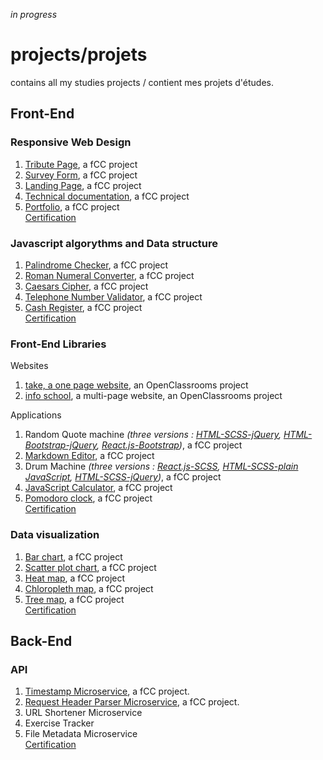 *in progress*

# projects/projets
contains all my studies projects / contient mes projets d'études.

## Front-End

### Responsive Web Design
1. [Tribute Page](https://github.com/s-manguy/projects/tree/main/RWD/fcc-01-tribute-page), a fCC project
1. [Survey Form](https://github.com/s-manguy/projects/tree/main/RWD/fcc-02-survey-form), a fCC project
1. [Landing Page](https://github.com/s-manguy/projects/tree/main/RWD/fcc-03-landing-page), a fCC project
1. [Technical documentation](https://github.com/s-manguy/projects/tree/main/RWD/fcc-04-technical-documentation), a fCC project
1. [Portfolio](https://github.com/s-manguy/projects/tree/main/RWD/fcc-05-portfolio), a fCC project  
[Certification](https://www.freecodecamp.org/certification/fcc3ab085a4-3e2d-4160-a445-50914111cc0d/responsive-web-design)

### Javascript algorythms and Data structure
1. [Palindrome Checker](https://github.com/s-manguy/projects/tree/main/javascript-algorythms-and-data-structures/01-palindrome-checker), a fCC project
1. [Roman Numeral Converter](https://github.com/s-manguy/projects/tree/main/javascript-algorythms-and-data-structures/02-roman-numeral-converter), a fCC project
1. [Caesars Cipher](https://github.com/s-manguy/projects/tree/main/javascript-algorythms-and-data-structures/03-caesars-cipher), a fCC project
1. [Telephone Number Validator](https://github.com/s-manguy/projects/tree/main/javascript-algorythms-and-data-structures/04-telephone-number-validator), a fCC project
1. [Cash Register](https://github.com/s-manguy/projects/tree/main/javascript-algorythms-and-data-structures/05-cash-register), a fCC project  
[Certification](https://www.freecodecamp.org/certification/fcc3ab085a4-3e2d-4160-a445-50914111cc0d/javascript-algorithms-and-data-structures)

### Front-End Libraries
Websites  
1. [take, a one page website](https://github.com/s-manguy/projects/tree/main/front-end-libraries/oc-01-onepage-website), an OpenClassrooms project
2. [info school](https://github.com/s-manguy/projects/tree/main/front-end-libraries/oc-02-website-InfoSchool), a multi-page website, an OpenClassrooms project  

Applications  
1. Random Quote machine *(three versions : [HTML-SCSS-jQuery](https://github.com/s-manguy/projects/tree/main/front-end-libraries/fcc-01-randomquote-version-01-html-scss-jquery), [HTML-Bootstrap-jQuery](https://github.com/s-manguy/projects/tree/main/front-end-libraries/fcc-01-randomquote-version-02-bootstrap-jquery), [React.js-Bootstrap](https://github.com/s-manguy/projects/tree/main/front-end-libraries/fcc-01-randomquote-version-03-react-bootstrap))*, a fCC project
4. [Markdown Editor](https://github.com/s-manguy/projects/tree/main/front-end-libraries/fcc-02-markdown-previewer), a fCC project
5. Drum Machine *(three versions : [React.js-SCSS](https://github.com/s-manguy/projects/tree/main/front-end-libraries/fcc-03-drum-machine-version-01-react), [HTML-SCSS-plain JavaScript](https://github.com/s-manguy/projects/tree/main/front-end-libraries/fcc-03-drum-machine-version-02-plainjavascript), [HTML-SCSS-jQuery](https://github.com/s-manguy/projects/tree/main/front-end-libraries/fcc-03-drum-machine-version-03-jquery))*, a fCC project
6. [JavaScript Calculator](https://github.com/s-manguy/projects/tree/main/front-end-libraries/fcc-04-javascript-calculator), a fCC project
7. [Pomodoro clock](https://github.com/s-manguy/projects/tree/main/front-end-libraries/fcc-05-pomodoro-clock), a fCC project  
[Certification](https://www.freecodecamp.org/certification/fcc3ab085a4-3e2d-4160-a445-50914111cc0d/front-end-libraries
)

### Data visualization
1. [Bar chart](https://github.com/s-manguy/projects/tree/main/data-visualization/fcc-01-barchart-RWD), a fCC project
2. [Scatter plot chart](https://github.com/s-manguy/projects/tree/main/data-visualization/fcc-02-scatterplot-RWD), a fCC project
3. [Heat map](https://github.com/s-manguy/projects/tree/main/data-visualization/fcc-03-heatmap), a fCC project
4. [Chloropleth map](https://github.com/s-manguy/projects/tree/main/data-visualization/fcc-04-choroplethmap-RWD), a fCC project
5. [Tree map](https://github.com/s-manguy/projects/tree/main/data-visualization/fcc-05-treemapdiagram-3datasets), a fCC project  
[Certification](https://www.freecodecamp.org/certification/fcc3ab085a4-3e2d-4160-a445-50914111cc0d/data-visualization)

## Back-End
### API
1. [Timestamp Microservice](https://github.com/s-manguy/projects/tree/main/APIs-microservices/fcc-01-timestamp), a fCC project.
1. [Request Header Parser Microservice](https://github.com/s-manguy/projects/tree/main/APIs-microservices/fcc-02-requestheaderparser), a fCC project.  
1. URL Shortener Microservice 
1. Exercise Tracker 
1. File Metadata Microservice  
[Certification]()
